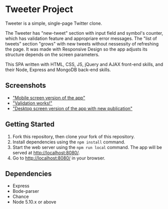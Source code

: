 # Tweeter Project

Tweeter is a simple, single-page Twitter clone.

The Tweeter has "new-tweet" section with input field and symbol's counter, which has validation feature and appropriare error messages. The "list of tweets" section "grows" with new tweets without nessessity of refreshing the page. It was made with Responsive Design so the app adjusts its structure depends on the screen parameters.

This SPA written with HTML, CSS, JS, jQuery and AJAX front-end skills, and their Node, Express and MongoDB back-end skills.
## Screenshots
- ["Mobile screen version of the app"]()
- ["Validation works!"]()
- ["Desktop screen version of the app with new publication"]()


## Getting Started

1. Fork this repository, then clone your fork of this repository.
2. Install dependencies using the `npm install` command.
3. Start the web server using the `npm run local` command. The app will be served at <http://localhost:8080/>.
4. Go to <http://localhost:8080/> in your browser.

## Dependencies

- Express
- Bode-parser
- Chance
- Node 5.10.x or above
